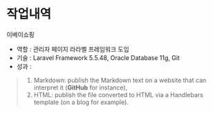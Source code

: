 # 작업내역
이베이쇼핑
- 역할 : 관리자 페이지 라라벨 프레임워크 도입
- 기술 : Laravel Framework 5.5.48, Oracle Database 11g, Git
- 성과 : 
> 1. Markdown: publish the Markdown text on a website that can interpret it (**GitHub** for instance),
> 1. HTML: publish the file converted to HTML via a Handlebars template (on a blog for example).
